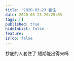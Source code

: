 ```yaml
---
title: '2020-03-23 套住'
date: 2020-03-23 20:25:03
tags: []
published: true
hideInList: false
feature: 
isTop: false
---
```

抄底的人套住了
短期能出得来吗
<!-- more -->

